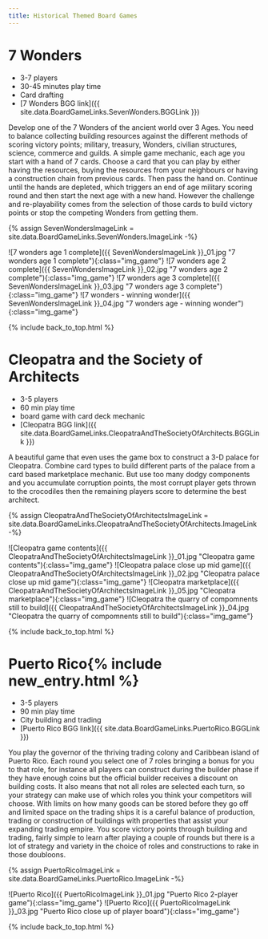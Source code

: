 ```yaml
---
title: Historical Themed Board Games
---
```


# 7 Wonders

* 3-7 players
* 30-45 minutes play time
* Card drafting
* [7 Wonders BGG link]({{ site.data.BoardGameLinks.SevenWonders.BGGLink }})

Develop one of the 7 Wonders of the ancient world over 3 Ages.
You need to balance collecting building resources against the different methods of scoring victory points;
military, treasury, Wonders, civilian structures, science, commerce and guilds.
A simple game mechanic, each age you start with a hand of 7 cards.
Choose a card that you can play by either having the resources, buying the resources from your neighbours or having a construction chain from previous cards.
Then pass the hand on.
Continue until the hands are depleted, which triggers an end of age military scoring round and then start the next age with a new hand.
However the challenge and re-playability comes from the selection of those cards to build victory points or stop the competing Wonders from getting them.

{% assign SevenWondersImageLink = site.data.BoardGameLinks.SevenWonders.ImageLink -%}

![7 wonders age 1 complete]({{ SevenWondersImageLink }}_01.jpg "7 wonders age 1 complete"){:class="img_game"}
![7 wonders age 2 complete]({{ SevenWondersImageLink }}_02.jpg "7 wonders age 2 complete"){:class="img_game"}
![7 wonders age 3 complete]({{ SevenWondersImageLink }}_03.jpg "7 wonders age 3 complete"){:class="img_game"}
![7 wonders - winning wonder]({{ SevenWondersImageLink }}_04.jpg "7 wonders age - winning wonder"){:class="img_game"}

{% include back_to_top.html %}

# Cleopatra and the Society of Architects

* 3-5 players
* 60 min play time
* board game with card deck mechanic
* [Cleopatra BGG link]({{ site.data.BoardGameLinks.CleopatraAndTheSocietyOfArchitects.BGGLink }})

A beautiful game that even uses the game box to construct a 3-D palace for Cleopatra.
Combine card types to build different parts of the palace from a card based marketplace mechanic. But use too many dodgy components and you accumulate corruption points, the most corrupt player gets thrown to the crocodiles then the remaining players score to determine the best architect.

{% assign CleopatraAndTheSocietyOfArchitectsImageLink = site.data.BoardGameLinks.CleopatraAndTheSocietyOfArchitects.ImageLink -%}

![Cleopatra game contents]({{ CleopatraAndTheSocietyOfArchitectsImageLink }}_01.jpg "Cleopatra game contents"){:class="img_game"}
![Cleopatra palace close up mid game]({{ CleopatraAndTheSocietyOfArchitectsImageLink }}_02.jpg "Cleopatra palace close up mid game"){:class="img_game"}
![Cleopatra marketplace]({{ CleopatraAndTheSocietyOfArchitectsImageLink }}_05.jpg "Cleopatra marketplace"){:class="img_game"}
![Cleopatra the quarry of compomnents still to build]({{ CleopatraAndTheSocietyOfArchitectsImageLink }}_04.jpg "Cleopatra the quarry of compomnents still to build"){:class="img_game"}

{% include back_to_top.html %}

# Puerto Rico{% include new_entry.html %}

* 3-5 players
* 90 min play time
* City building and trading
* [Puerto Rico BGG link]({{ site.data.BoardGameLinks.PuertoRico.BGGLink }})

You play the governor of the thriving trading colony and Caribbean island of Puerto Rico.
Each round you select one of 7 roles bringing a bonus for you to that role, for instance all players can construct during the builder phase if they have enough coins but the official builder receives a discount on building costs.
It also means that not all roles are selected each turn, so your strategy can make use of which roles you think your competitors will choose.
With limits on how many goods can be stored before they go off and limited space on the trading ships it is a careful balance of production, trading or construction of buildings with properties that assist your expanding trading empire.
You score victory points through building and trading, fairly simple to learn after playing a couple of rounds but there is a lot of strategy and variety in the choice of roles and constructions to rake in those doubloons.

{% assign PuertoRicoImageLink = site.data.BoardGameLinks.PuertoRico.ImageLink -%}

![Puerto Rico]({{ PuertoRicoImageLink }}_01.jpg "Puerto Rico 2-player game"){:class="img_game"}
![Puerto Rico]({{ PuertoRicoImageLink }}_03.jpg "Puerto Rico close up of player board"){:class="img_game"}

{% include back_to_top.html %}

